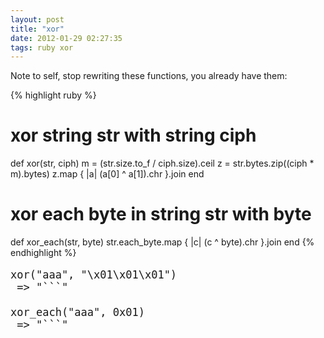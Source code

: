 ```yaml
---
layout: post
title: "xor"
date: 2012-01-29 02:27:35
tags: ruby xor
---
```


</p>
Note to self, stop rewriting these functions, you already have them:

{% highlight ruby %}

# xor string str with string ciph
def xor(str, ciph)
  m = (str.size.to_f / ciph.size).ceil
  z = str.bytes.zip((ciph * m).bytes)
  z.map { |a| (a[0] ^ a[1]).chr }.join
end

# xor each byte in string str with byte
def xor_each(str, byte)
  str.each_byte.map { |c| (c ^ byte).chr }.join
end
{% endhighlight %}

<pre style="font-size:17px">
xor("aaa", "\x01\x01\x01")
 => "```" 

xor_each("aaa", 0x01)
 => "```" 
</pre>
<p>
